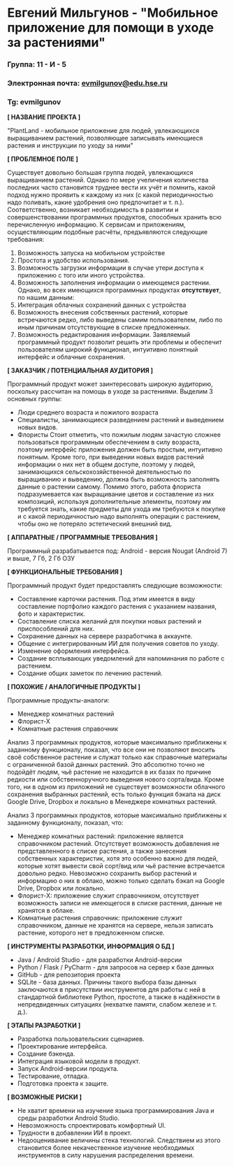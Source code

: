 # Евгений Мильгунов - "Мобильное приложение для помощи в уходе за растениями"

### Группа: 11 - И - 5
### Электронная почта: evmilgunov@edu.hse.ru
### Tg: evmilgunov


**[ НАЗВАНИЕ ПРОЕКТА ]**

"PlantLand - мобильное приложение для людей, увлекающихся выращиванием растений, позволяющее записывать имеющиеся растения и инструкции по уходу за ними"

**[ ПРОБЛЕМНОЕ ПОЛЕ ]**

Существует довольно большая группа людей, увлекающихся выращиванием растений. Однако по мере учеличения количества последних часто становится труднее вести их учёт и помнить, какой подход нужно проявить к каждому из них (с какой периодичностью надо поливать, какие удобрения оно предпочитает и т. п.). Соответственно, возникает необходимость в развитии и совершенствовании программных продуктов, способных хранить всю перечисленную информацию. К сервисам и приложениям, осуществляющим подобные расчёты, предъявляются следующие требования:
1.  Возможность запуска на мобильном устройстве
2.  Простота и удобство использования.
3.  Возможность загрузки информации в случае утери доступа к приложению с того или иного устройства.
4.  Возможность заполнения информации о имеющемся растении.
Однако, во всех имеющихся программных продуктах **отсутствует**, по нашим данным:
1.  Интеграция облачных сохранений данных с устройства
2.  Возможность внесения собственных растений, которые встречаются редко, либо выведены самим пользователем, либо по иным причинам отсутствующие в списке предложенных.
3.  Возможность редактирования информации.
Заявляемый программный продукт позволит решить эти проблемы и обеспечит пользователям широкий функционал, интуитивно понятный интерфейс и облачные сохранения.

**[ ЗАКАЗЧИК / ПОТЕНЦИАЛЬНАЯ АУДИТОРИЯ ]**

Программный продукт может заинтересовать широкую аудиторию, поскольку рассчитан на помощь в уходе за растениями. Выделим 3 основных группы:
*  Люди среднего возраста и пожилого возраста
*  Специалисты, занимающиеся разведением растений и выведением новых видов.
*  Флористы
Стоит отметить, что пожилым людям зачастую сложнее пользоваться программным обеспечением в силу возраста, поэтому интерфейс приложения должен быть простым, интуитивно понятным. Кроме того, при выведении новых видов растений информации о них нет в общем доступе, поэтому у людей, занимающихся сельскохозяйственной деятельностью по выращиванию и выведению, должна быть возможность заполнять данные о растении самому. Помимо этого, работа флориста подразумевается как выращивание цветов и составление из них композиций, используя дополнительные элементы, поэтому им требуется знать, какие предметы для ухода им требуются к покупке и с какой периодичностью надо выполнять операции с растением, чтобы оно не потеряло эстетический внешний вид.

**[ АППАРАТНЫЕ / ПРОГРАММНЫЕ ТРЕБОВАНИЯ ]**

Программный разрабатывается под:
Android - версия Nougat (Android 7) и выше, 7 Гб, 2 Гб ОЗУ

**[ ФУНКЦИОНАЛЬНЫЕ ТРЕБОВАНИЯ ]**

Программный продукт будет предоставлять следующие возможности:
*  Составление карточки растения. Под этим имеется в виду составление портфолио каждого растения с указанием названия, фото и характеристик.
*  Составление списка желаний для покупки новых растений и приспособлений для них.
*  Сохранение данных на сервере разработчика в аккаунте.
*  Общение с интегрированным ИИ для получения советов по уходу.
*  Изменение оформления интерфейса.
*  Создание всплывающих уведомлений для напоминания по работе с растением.
*  Создание общих заметок по лечению растений.

**[ ПОХОЖИЕ / АНАЛОГИЧНЫЕ ПРОДУКТЫ ]**

Программные продукты-аналоги:
*  Менеджер комнатных растений
*  Флорист-Х
*  Комнатные растения справочник

Анализ 3 программных продуктов, которые максимально приближены к заданному функционалу, показал, что все они не позволяют вносить своё собственное растение и служат только как справочные материалы с ограниченной базой данных растений. Это абсолютно точно не подойдёт людям, чьё растение не находится в их базах по причине редкости или собственноручного выведения нового сорта/вида. Кроме того, ни в одном из приложений не существует возможности облачного сохранения выбранных растений, есть только функция бэкапа на диск Google Drive, Dropbox и локально в Менеджере комнатных растений.

Анализ 3 программных продуктов, которые максимально приближены к заданному функционалу, показал, что:
*  Менеджер комнатных растений: приложение является справочником растений. Отсутствует возможность добавления не представленного в списке растения, а также занесения собственных характеристик, хотя это особенно важно для людей, которые хотят вывести свой сорт/вид или чьё растение встречается довольно редко. Невозможно сохранить выбор растений и информацию о них в облако, можно только сделать бэкап на Google Drive, Dropbox или локально.
*  Флорист-X: приложение служит справочником, отсутствует возможность записи не имеющегося в списке растения, данные не хранятся в облаке.
*  Комнатные растения справочник: приложение служит справочником, данные не хранятся на сервере, нельзя записать растение, которого нет в предложенном списке.

**[ ИНСТРУМЕНТЫ РАЗРАБОТКИ, ИНФОРМАЦИЯ О БД ]**

*  Java / Android Studio - для разработки Android-версии
*  Python / Flask / PyCharm - для запросов на сервер к базе данных
*  GitHub - для репозитория проекта
*  SQLite - база данных.
Причины такого выбора базы данных заключаются в присутствии инструментов для работы с ней в стандартной библиотеке Python, простоте, а также в надёжности в непредвиденных ситуациях (нехватке памяти, слабом железе и т. д.).

**[ ЭТАПЫ РАЗРАБОТКИ ]**

*  Разработка пользовательских сценариев.
*  Проектирование интерфейса.
*  Создание бэкенда.
*  Интеграция языковой модели в продукт.
*  Запуск Android-версии продукта.
*  Тестирование, отладка.
*  Подготовка проекта к защите.

**[ ВОЗМОЖНЫЕ РИСКИ ]**

*  Не хватит времени на изучение языка программирования Java и среды разработки Android Studio.
*  Невозможность спроектировать комфортный UI.
*  Трудности в добавлении ИИ в проект.
*  Недооценивание величины стека технологий. Следствием из этого становится более некачественное изучение необходимых инструментов в силу нарушения распределения времени.
